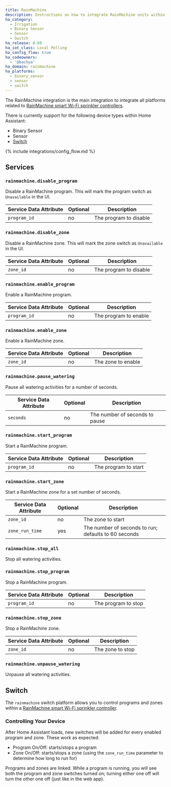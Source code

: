 ```yaml
---
title: RainMachine
description: Instructions on how to integrate RainMachine units within Home Assistant.
ha_category:
  - Irrigation
  - Binary Sensor
  - Sensor
  - Switch
ha_release: 0.69
ha_iot_class: Local Polling
ha_config_flow: true
ha_codeowners:
  - '@bachya'
ha_domain: rainmachine
ha_platforms:
  - binary_sensor
  - sensor
  - switch
---
```


The RainMachine integration is the main integration to integrate all platforms related to [RainMachine smart Wi-Fi sprinkler controllers](https://www.rainmachine.com/).

There is currently support for the following device types within Home Assistant:

- Binary Sensor
- Sensor
- [Switch](#switch)

{% include integrations/config_flow.md %}

## Services

### `rainmachine.disable_program`

Disable a RainMachine program. This will mark the program switch as
`Unavailable` in the UI.

| Service Data Attribute    | Optional | Description                                                 |
|---------------------------|----------|-------------------------------------------------------------|
| `program_id  `              |      no  | The program to disable                                      |

### `rainmachine.disable_zone`

Disable a RainMachine zone. This will mark the zone switch as
`Unavailable` in the UI.

| Service Data Attribute    | Optional | Description                                                 |
|---------------------------|----------|-------------------------------------------------------------|
| `zone_id  `                 |      no  | The program to disable                                      |

### `rainmachine.enable_program`

Enable a RainMachine program.

| Service Data Attribute    | Optional | Description                                                 |
|---------------------------|----------|-------------------------------------------------------------|
| `program_id  `              |      no  | The program to enable                                       |

### `rainmachine.enable_zone`

Enable a RainMachine zone.

| Service Data Attribute    | Optional | Description                                                 |
|---------------------------|----------|-------------------------------------------------------------|
| `zone_id  `                 |      no  | The zone to enable                                          |

### `rainmachine.pause_watering`

Pause all watering activities for a number of seconds.

| Service Data Attribute    | Optional | Description                                                 |
|---------------------------|----------|-------------------------------------------------------------|
| `seconds`                   |      no  | The number of seconds to pause                              |

### `rainmachine.start_program`

Start a RainMachine program.

| Service Data Attribute    | Optional | Description                                                 |
|---------------------------|----------|-------------------------------------------------------------|
| `program_id  `              |      no  | The program to start                                        |

### `rainmachine.start_zone`

Start a RainMachine zone for a set number of seconds.

| Service Data Attribute    | Optional | Description                                                 |
|---------------------------|----------|-------------------------------------------------------------|
| `zone_id`                   |      no  | The zone to start                                           |
| `zone_run_time`             |      yes | The number of seconds to run; defaults to 60 seconds        |

### `rainmachine.stop_all`

Stop all watering activities.

### `rainmachine.stop_program`

Stop a RainMachine program.

| Service Data Attribute    | Optional | Description                                                 |
|---------------------------|----------|-------------------------------------------------------------|
| `program_id  `              |      no  | The program to stop                                         |

### `rainmachine.stop_zone`

Stop a RainMachine zone.

| Service Data Attribute    | Optional | Description                                                 |
|---------------------------|----------|-------------------------------------------------------------|
| `zone_id  `                 |      no  | The zone to stop                                            |

### `rainmachine.unpause_watering`

Unpause all watering activities.

## Switch

The `rainmachine` switch platform allows you to control programs and zones within a [RainMachine smart Wi-Fi sprinkler controller](https://www.rainmachine.com/).

### Controlling Your Device

After Home Assistant loads, new switches will be added for every enabled program and zone. These work as expected:

- Program On/Off: starts/stops a program
- Zone On/Off: starts/stops a zone (using the `zone_run_time` parameter to determine how long to run for)

Programs and zones are linked. While a program is running, you will see both the program and zone switches turned on; turning either one off will turn the other one off (just like in the web app).
